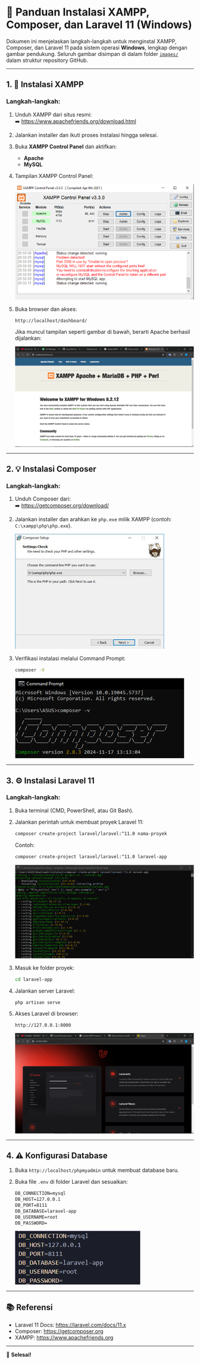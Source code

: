 # 🚀 Panduan Instalasi XAMPP, Composer, dan Laravel 11 (Windows)

Dokumen ini menjelaskan langkah-langkah untuk menginstal XAMPP, Composer, dan Laravel 11 pada sistem operasi **Windows**, lengkap dengan gambar pendukung. Seluruh gambar disimpan di dalam folder [`images/`](./images/) dalam struktur repository GitHub.

---

## 1. 🔧 Instalasi XAMPP

### Langkah-langkah:

1. Unduh XAMPP dari situs resmi:  
   ➡️ https://www.apachefriends.org/download.html

2. Jalankan installer dan ikuti proses instalasi hingga selesai.

3. Buka **XAMPP Control Panel** dan aktifkan:
   - **Apache**
   - **MySQL**

4. Tampilan XAMPP Control Panel:

   ![XAMPP Control Panel](./images/xampp-control-panel.png)

5. Buka browser dan akses:

   ```
   http://localhost/dashboard/
   ```

   Jika muncul tampilan seperti gambar di bawah, berarti Apache berhasil dijalankan:

   ![XAMPP Localhost](./images/xampp-localhost.png)

---

## 2. 💡 Instalasi Composer

### Langkah-langkah:

1. Unduh Composer dari:  
   ➡️ https://getcomposer.org/download/

2. Jalankan installer dan arahkan ke `php.exe` milik XAMPP (contoh: `C:\xampp\php\php.exe`).

   ![Composer Setup](./images/composer-setup.png)

3. Verifikasi instalasi melalui Command Prompt:

   ```bash
   composer -V
   ```

   ![Composer CMD](./images/composer-version.png)

---

## 3. ⚙️ Instalasi Laravel 11

### Langkah-langkah:

1. Buka terminal (CMD, PowerShell, atau Git Bash).

2. Jalankan perintah untuk membuat proyek Laravel 11:

   ```bash
   composer create-project laravel/laravel:^11.0 nama-proyek
   ```

   Contoh:

   ```bash
   composer create-project laravel/laravel:^11.0 laravel-app
   ```

   ![Install Laravel](./images/install-laravel11.png)

3. Masuk ke folder proyek:

   ```bash
   cd laravel-app
   ```

4. Jalankan server Laravel:

   ```bash
   php artisan serve
   ```

5. Akses Laravel di browser:

   ```
   http://127.0.0.1:8000
   ```

   ![Laravel 11 Welcome](./images/laravel11-welcome.png)

---

## 4. ⚠️ Konfigurasi Database

1. Buka `http://localhost/phpmyadmin` untuk membuat database baru.
2. Buka file `.env` di folder Laravel dan sesuaikan:

   ```dotenv
   DB_CONNECTION=mysql
   DB_HOST=127.0.0.1
   DB_PORT=8111
   DB_DATABASE=laravel-app
   DB_USERNAME=root
   DB_PASSWORD=
   ```

   ![Env File Setup](./images/env-setup.png)

---

## 📚 Referensi

- Laravel 11 Docs: https://laravel.com/docs/11.x
- Composer: https://getcomposer.org
- XAMPP: https://www.apachefriends.org

---

📅 **Selesai!**

